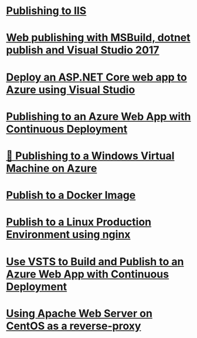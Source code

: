 # [Publishing to IIS](iis.md)
# [Web publishing with MSBuild, dotnet publish and Visual Studio 2017](web-publishing-vs.md)
# [Deploy an ASP.NET Core web app to Azure using Visual Studio](../tutorials/publish-to-azure-webapp-using-vs.md)
# [Publishing to an Azure Web App with Continuous Deployment](azure-continuous-deployment.md)
# [🔧 Publishing to a Windows Virtual Machine on Azure](azure-windows-vm.md)
# [Publish to a Docker Image](https://azure.microsoft.com/documentation/articles/vs-azure-tools-docker-hosting-web-apps-in-docker)
# [Publish to a Linux Production Environment using nginx](linuxproduction.md)
# [Use VSTS to Build and Publish to an Azure Web App with Continuous Deployment](vsts-continuous-deployment.md)
# [Using Apache Web Server on CentOS as a reverse-proxy](apache-proxy.md)
